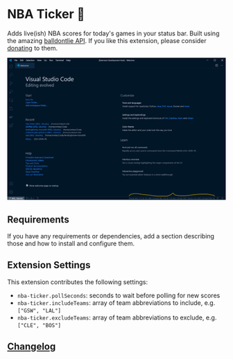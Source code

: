 # NBA Ticker 🏀

Adds live(ish) NBA scores for today's games in your status bar. Built using the amazing [balldontlie API](https://www.balldontlie.io/#introduction). If you like this extension, please consider [donating](https://www.patreon.com/balldontlie) to them.

![Status bar ticker](./images/screenshot-1.png)

## Requirements

If you have any requirements or dependencies, add a section describing those and how to install and configure them.

## Extension Settings

This extension contributes the following settings:

* `nba-ticker.pollSeconds`: seconds to wait before polling for new scores
* `nba-ticker.includeTeams`: array of team abbreviations to include, e.g. `["GSW", "LAL"]`
* `nba-ticker.excludeTeams`: array of team abbreviations to exclude, e.g. `["CLE", "BOS"]`

## [Changelog](./CHANGELOG.md)
